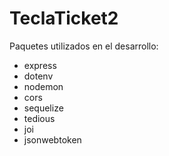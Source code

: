 # TeclaTicket2

Paquetes utilizados en el desarrollo:
- express
- dotenv
- nodemon
- cors
- sequelize
- tedious
- joi
- jsonwebtoken
